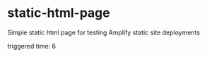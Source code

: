 # static-html-page
Simple static html page for testing Amplify static site deployments

triggered time: 6
